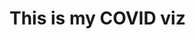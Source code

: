 # This is my COVID viz
<div class="flourish-embed flourish-chart" data-src="visualisation/7640008"><script src="https://public.flourish.studio/resources/embed.js"></script></div>
